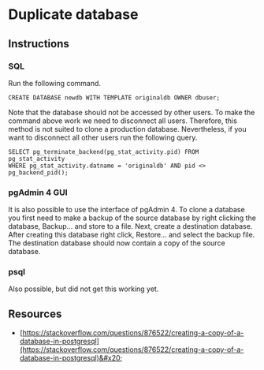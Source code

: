 # Duplicate database

## Instructions

### SQL

Run the following command.

```
CREATE DATABASE newdb WITH TEMPLATE originaldb OWNER dbuser;
```

Note that the database should not be accessed by other users. To make the command above work we need to disconnect all users. Therefore, this method is not suited to clone a production database. Nevertheless, if you want to disconnect all other users run the following query.

```
SELECT pg_terminate_backend(pg_stat_activity.pid) FROM pg_stat_activity 
WHERE pg_stat_activity.datname = 'originaldb' AND pid <> pg_backend_pid();
```

### pgAdmin 4 GUI

It is also possible to use the interface of pgAdmin 4. To clone a database you first need to make a backup of the source database by right clicking the database, Backup... and store to a file. Next, create a destination database. After creating this database right click, Restore... and select the backup file. The destination database should now contain a copy of the source database.

### psql

Also possible, but did not get this working yet.



## Resources

* [https://stackoverflow.com/questions/876522/creating-a-copy-of-a-database-in-postgresql](https://stackoverflow.com/questions/876522/creating-a-copy-of-a-database-in-postgresql)&#x20;
